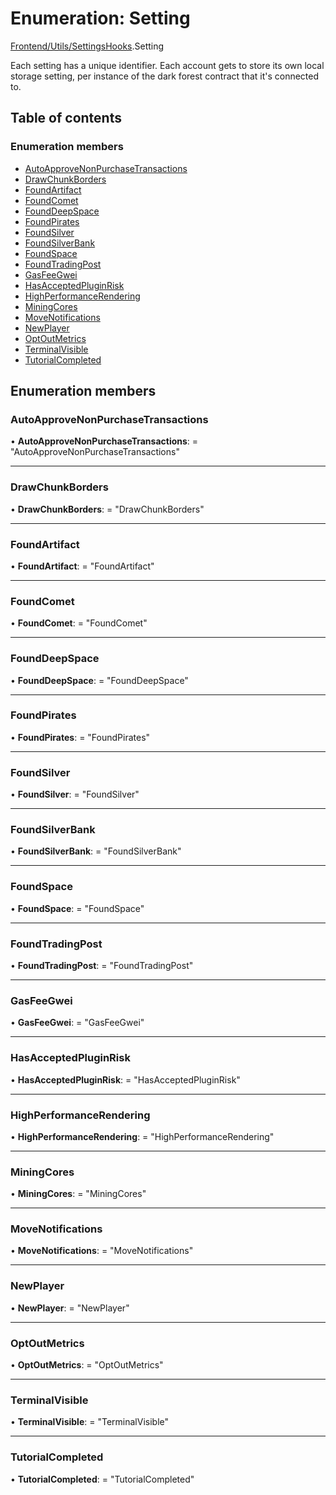 # Enumeration: Setting

[Frontend/Utils/SettingsHooks](../modules/frontend_utils_settingshooks.md).Setting

Each setting has a unique identifier. Each account gets to store its own local storage setting,
per instance of the dark forest contract that it's connected to.

## Table of contents

### Enumeration members

- [AutoApproveNonPurchaseTransactions](frontend_utils_settingshooks.setting.md#autoapprovenonpurchasetransactions)
- [DrawChunkBorders](frontend_utils_settingshooks.setting.md#drawchunkborders)
- [FoundArtifact](frontend_utils_settingshooks.setting.md#foundartifact)
- [FoundComet](frontend_utils_settingshooks.setting.md#foundcomet)
- [FoundDeepSpace](frontend_utils_settingshooks.setting.md#founddeepspace)
- [FoundPirates](frontend_utils_settingshooks.setting.md#foundpirates)
- [FoundSilver](frontend_utils_settingshooks.setting.md#foundsilver)
- [FoundSilverBank](frontend_utils_settingshooks.setting.md#foundsilverbank)
- [FoundSpace](frontend_utils_settingshooks.setting.md#foundspace)
- [FoundTradingPost](frontend_utils_settingshooks.setting.md#foundtradingpost)
- [GasFeeGwei](frontend_utils_settingshooks.setting.md#gasfeegwei)
- [HasAcceptedPluginRisk](frontend_utils_settingshooks.setting.md#hasacceptedpluginrisk)
- [HighPerformanceRendering](frontend_utils_settingshooks.setting.md#highperformancerendering)
- [MiningCores](frontend_utils_settingshooks.setting.md#miningcores)
- [MoveNotifications](frontend_utils_settingshooks.setting.md#movenotifications)
- [NewPlayer](frontend_utils_settingshooks.setting.md#newplayer)
- [OptOutMetrics](frontend_utils_settingshooks.setting.md#optoutmetrics)
- [TerminalVisible](frontend_utils_settingshooks.setting.md#terminalvisible)
- [TutorialCompleted](frontend_utils_settingshooks.setting.md#tutorialcompleted)

## Enumeration members

### AutoApproveNonPurchaseTransactions

• **AutoApproveNonPurchaseTransactions**: = "AutoApproveNonPurchaseTransactions"

---

### DrawChunkBorders

• **DrawChunkBorders**: = "DrawChunkBorders"

---

### FoundArtifact

• **FoundArtifact**: = "FoundArtifact"

---

### FoundComet

• **FoundComet**: = "FoundComet"

---

### FoundDeepSpace

• **FoundDeepSpace**: = "FoundDeepSpace"

---

### FoundPirates

• **FoundPirates**: = "FoundPirates"

---

### FoundSilver

• **FoundSilver**: = "FoundSilver"

---

### FoundSilverBank

• **FoundSilverBank**: = "FoundSilverBank"

---

### FoundSpace

• **FoundSpace**: = "FoundSpace"

---

### FoundTradingPost

• **FoundTradingPost**: = "FoundTradingPost"

---

### GasFeeGwei

• **GasFeeGwei**: = "GasFeeGwei"

---

### HasAcceptedPluginRisk

• **HasAcceptedPluginRisk**: = "HasAcceptedPluginRisk"

---

### HighPerformanceRendering

• **HighPerformanceRendering**: = "HighPerformanceRendering"

---

### MiningCores

• **MiningCores**: = "MiningCores"

---

### MoveNotifications

• **MoveNotifications**: = "MoveNotifications"

---

### NewPlayer

• **NewPlayer**: = "NewPlayer"

---

### OptOutMetrics

• **OptOutMetrics**: = "OptOutMetrics"

---

### TerminalVisible

• **TerminalVisible**: = "TerminalVisible"

---

### TutorialCompleted

• **TutorialCompleted**: = "TutorialCompleted"
